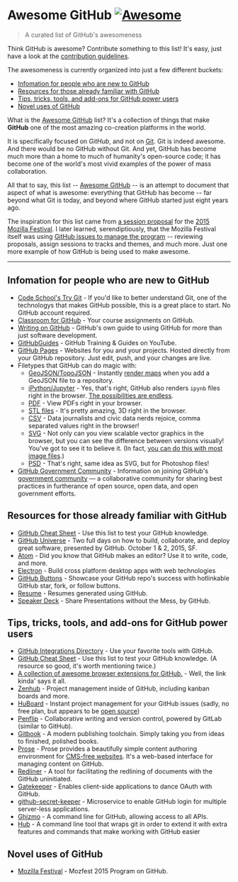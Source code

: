 # Awesome GitHub [![Awesome](https://cdn.rawgit.com/sindresorhus/awesome/d7305f38d29fed78fa85652e3a63e154dd8e8829/media/badge.svg)](https://github.com/sindresorhus/awesome)


> A curated list of GitHub's awesomeness

Think GitHub is awesome? Contribute something to this list! It's easy, just have a look at the [contribution guidelines](CONTRIBUTING.md).

The awesomeness is currently organized into just a few different buckets: 

* [Infomation for people who are new to GitHub](#infomation-for-people-who-are-new-to-github)
* [Resources for those already familiar with GitHub](#resources-for-those-already-familiar-with-github)
* [Tips, tricks, tools, and add-ons for GitHub power users](#tips-tricks-tools-and-add-ons-for-github-power-users)
* [Novel uses of GitHub](#novel-uses-of-github)

What is the [Awesome GitHub](https://github.com/phillipadsmith/awesome-github) list? It's a collection of things that make **GitHub** one of the most amazing co-creation platforms in the world.

It is specifically focused on _GitHub_, and not on [Git](https://git-scm.com/). Git is indeed awesome. And there would be no GitHub without Git. And yet, GitHub has become much more than a home to much of humanity's open-source code; it has become one of the world's most vivid examples of the power of mass collaboration.

All that to say, this list -- [Awesome GitHub](https://github.com/phillipadsmith/awesome-github) -- is an attempt to document that aspect of what is awesome: everything that GitHub has become -- far beyond what Git is today, and beyond where GitHub started just eight years ago.

The inspiration for this list came from [a session proposal](http://phillipadsmith.com/2015/09/github-gitdown.html) for the [2015 Mozilla Festival](https://2015.mozillafestival.org/). I later learned, serendiptiously, that the Mozilla Festival itself was using [GitHub issues to manage the program](https://github.com/mozilla/mozfest-program) -- reviewing proposals, assign sessions to tracks and themes, and much more. Just one more example of how GitHub is being used to make awesome.

------


## Infomation for people who are new to GitHub
- [Code School's Try Git](https://try.github.io/levels/1/challenges/1) - If you'd like to better understand Git, one of the technologys that makes GitHub possible, this is a great place to start. No GitHub account required.
- [Classroom for GitHub](https://classroom.github.com ) - Your course assignments on GitHub.
- [Writing on GitHub](https://help.github.com/articles/writing-on-github/) - GitHub's own guide to using GitHub for more than just software development.
- [GitHubGuides](https://www.youtube.com/user/GitHubGuides) - GitHub Training & Guides on YouTube.
- [GitHub Pages](https://pages.github.com/) - Websites for you and your projects.
Hosted directly from your GitHub repository. Just edit, push, and your changes are live.
- Filetypes that GitHub can do magic with:
  - [GeoJSON/TopoJSON](https://github.com/blog/1528-there-s-a-map-for-that) - Instantly [render maps](https://github.com/benbalter/dc-maps/blob/master/embassies.geojson) when you add a GeoJSON file to a repository.
  - [iPython/Jupyter](https://github.com/blog/1995-github-jupyter-notebooks-3) - Yes, that's right, GitHub also renders `ipynb` files right in the browser. [The possibilities are endless](https://github.com/ipython/ipython/wiki/A-gallery-of-interesting-IPython-Notebooks).
  - [PDF](https://github.com/blog/1974-pdf-viewing) - View PDFs right in your browser.
  - [STL files](https://github.com/blog/1465-stl-file-viewing) - It's pretty amazing, 3D right in the browser.
  - [CSV](https://github.com/blog/1601-see-your-csvs) - Data journalists and civic data nerds rejoice, comma separated values right in the browser!
  - [SVG](https://github.com/blog/1902-svg-viewing-diffing) - Not only can you view scalable vector graphics in the browser, but you can see the difference between versions visually! You've got to see it to believe it.  (In fact, [you can do this with most image files](https://github.com/blog/817-behold-image-view-modes).)
  - [PSD](https://github.com/blog/1845-psd-viewing-diffing) - That's right, same idea as SVG, but for Photoshop files!
- [GitHub Government Community](https://github.com/government/welcome) - Information on joining GitHub's [government community](https://government.github.com/) — a collaborative community for sharing best practices in furtherance of open source, open data, and open government efforts.

## Resources for those already familiar with GitHub

- [GitHub Cheat Sheet](https://github.com/tiimgreen/github-cheat-sheet) - Use this list to test your GitHub knowledge.
- [GitHub Universe](http://githubuniverse.com/) - Two full days on how to build, collaborate, and deploy
great software, presented by GitHub. October 1 & 2, 2015, SF.
- [Atom](https://github.com/blog/2031-announcing-atom-1-0) - Did you know that GitHub makes an editor? Use it to write, code, and more.
- [Electron](http://electron.atom.io/) - Build cross platform desktop apps with web technologies
- [GitHub Buttons](https://ghbtns.com/) - Showcase your GitHub repo's success with hotlinkable GitHub star, fork, or follow buttons.
- [Resume](http://resume.github.com) - Resumes generated using GitHub. 
- [Speaker Deck](https://speakerdeck.com/) - Share Presentations without the Mess, by GitHub.

## Tips, tricks, tools, and add-ons for GitHub power users
- [GitHub Integrations Directory](https://github.com/integrations) - Use your favorite tools with GitHub.
- [GitHub Cheat Sheet](https://github.com/tiimgreen/github-cheat-sheet) - Use this list to test your GitHub knowledge. (A resource so good, it's worth mentioning twice.)
- [A collection of awesome browser extensions for GitHub.](https://github.com/stefanbuck/awesome-browser-extensions-for-github) - Well, the link kinda' says it all.
- [Zenhub](https://www.zenhub.io/) - Project management inside of GitHub, including kanban boards and more.
- [HuBoard](https://huboard.com/) - Instant project management for your GitHub issues (sadly, no free plan, but appears to be [open source](https://github.com/huboard/huboard-web))
- [Penflip](https://www.penflip.com/) - Collaborative writing and version control, powered by GitLab (similar to GitHub).
- [Gitbook](https://www.gitbook.com/) - A modern publishing toolchain. Simply taking you from ideas to finished, polished books.
- [Prose](http://prose.io/#about) - Prose provides a beautifully simple content authoring environment for [CMS-free websites](http://developmentseed.org/blog/2012/07/27/build-cms-free-websites/). It's a web-based interface for managing content on GitHub. 
- [Redliner](https://github.com/benbalter/redliner) - A tool for facilitating the redlining of documents with the GitHub uninitiated. 
- [Gatekeeper](https://github.com/prose/gatekeeper) - Enables client-side applications to dance OAuth with GitHub.
- [github-secret-keeper](https://github.com/HenrikJoreteg/github-secret-keeper) - Microservice to enable GitHub login for multiple server-less applications.
- [Ghizmo](https://github.com/jlevy/ghizmo) - A command line for GitHub, allowing access to all APIs.
- [Hub](https://github.com/github/hub) - A command line tool that wraps git in order to extend it with extra features and commands that make working with GitHub easier

## Novel uses of GitHub

- [Mozilla Festival](https://github.com/mozilla/mozfest-program) - Mozfest 2015 Program on GitHub.
